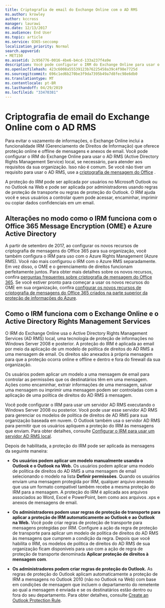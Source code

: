 ```yaml
---
title: Criptografia de email do Exchange Online com o AD RMS
ms.author: krowley
author: kccross
manager: laurawi
ms.date: 12/13/2017
ms.audience: End User
ms.topic: article
ms.service: O365-seccomp
localization_priority: Normal
search.appverid:
- MET150
ms.assetid: 2c956776-0016-4be6-b4cd-133a237f4a9e
description: Você pode configurar o IRM do Exchange Online para usar o AD RMS (Active Directory Rights Management Service) local, se necessário, para atender aos requisitos da sua organização. Isso não é comum. Se você não tiver um requisito para usar o AD RMS, use a criptografia de mensagem do Office.
ms.openlocfilehash: 423c6008a55539123b76225458a39c4f98e7725d
ms.sourcegitcommit: 696c1ed6b270be3f9da7395b49a7d8fec98e6db0
ms.translationtype: MT
ms.contentlocale: pt-BR
ms.lasthandoff: 04/29/2019
ms.locfileid: "33470381"
---
```

# <a name="exchange-online-mail-encryption-with-ad-rms"></a>Criptografia de email do Exchange Online com o AD RMS

Para evitar o vazamento de informações, o Exchange Online inclui a funcionalidade IRM (Gerenciamento de Direitos de Informação) que oferece proteção online e offline de mensagens e anexos de email. Você pode configurar o IRM do Exchange Online para usar o AD RMS (Active Directory Rights Management Service) local, se necessário, para atender aos requisitos da sua organização. Isso não é comum. Se você não tiver um requisito para usar o AD RMS, use a [criptografia de mensagem do Office](ome.md) . 

A proteção do IRM pode ser aplicada por usuários no Microsoft Outlook ou no Outlook na Web e pode ser aplicada por administradores usando regras de proteção de transporte ou regras de proteção do Outlook. O IRM ajuda você e seus usuários a controlar quem pode acessar, encaminhar, imprimir ou copiar dados confidenciais em um email.
  
## <a name="changes-to-how-irm-works-with-office-365-message-encryption-ome-and-azure-active-directory"></a>Alterações no modo como o IRM funciona com o Office 365 Message Encryption (OME) e Azure Active Directory

A partir de setembro de 2017, ao configurar os novos recursos de criptografia de mensagens do Office 365 para sua organização, você também configura o IRM para uso com o Azure Rights Management (Azure RMS). Você não mais configurou o IRM com o Azure RMS separadamente. Em vez disso, o OME e o gerenciamento de direitos funcionam perfeitamente juntos. Para obter mais detalhes sobre os novos recursos, confira [perguntas frequentes sobre criptografia de mensagem do Office 365](https://support.office.com/article/0432dce9-d9b6-4e73-8a13-4a932eb0081e). Se você estiver pronto para começar a usar os novos recursos do OME em sua organização, confira [configurar os novos recursos de criptografia de mensagens do Office 365 criados na parte superior da proteção de informações do Azure](https://support.office.com/article/7ff0c040-b25c-4378-9904-b1b50210d00e).
  
## <a name="how-irm-works-with-exchange-online-and-active-directory-rights-management-services"></a>Como o IRM funciona com o Exchange Online e o Active Directory Rights Management Services

O IRM do Exchange Online usa o Active Directory Rights Management Services (AD RMS) local, uma tecnologia de proteção de informações no Windows Server 2008 e posterior. A proteção do IRM é aplicada ao email por meio da aplicação de um modelo de política de direitos do AD RMS a uma mensagem de email. Os direitos são anexados à própria mensagem para que a proteção ocorra online e offline e dentro e fora do firewall da sua organização.
  
Os usuários podem aplicar um modelo a uma mensagem de email para controlar as permissões que os destinatários têm em uma mensagem. Ações como encaminhar, extrair informações de uma mensagem, salvar uma mensagem ou imprimir uma mensagem podem ser controladas com a aplicação de uma política de direitos do AD RMS à mensagem.
  
Você pode configurar o IRM para usar um servidor AD RMS executando o Windows Server 2008 ou posterior. Você pode usar esse servidor AD RMS para gerenciar os modelos de política de direitos de AD RMS para sua organização baseada em nuvem. O Outlook também usa o servidor AD RMS para permitir que os usuários apliquem a proteção do IRM às mensagens que enviam. Para obter detalhes, consulte [Configurar o IRM para usar um servidor AD RMS local](configure-irm-to-use-an-on-premises-ad-rms-server.md). 
  
Depois de habilitada, a proteção do IRM pode ser aplicada às mensagens da seguinte maneira:
  
- **Os usuários podem aplicar um modelo manualmente usando o Outlook e o Outlook na Web.** Os usuários podem aplicar uma modelo de política de direitos do AD RMS a uma mensagem de email selecionando o modelo na lista **Definir permissões**. Quando os usuários enviam uma mensagem protegida por IRM, qualquer arquivo anexado que usa um formato compatível também recebe a mesma proteção do IRM para a mensagem. A proteção do IRM é aplicada aos arquivos associados ao Word, Excel e PowerPoint, bem como aos arquivos .xps e anexos de mensagens de email. 
    
- **Os administradores podem usar regras de proteção de transporte para aplicar a proteção de IRM automaticamente ao Outlook e ao Outlook na Web.** Você pode criar regras de proteção de transporte para mensagens protegidas por IRM. Configure a ação da regra de proteção de transporte para aplicar um modelo de política de direitos do AD RMS às mensagens que cumprem a condição da regra. Depois que você habilita o IRM, os modelos de política de direitos do AD RMS de sua organização ficam disponíveis para uso com a ação de regra de proteção de transporte denominada **Aplicar proteção de direitos à mensagem com**.
    
- **Os administradores podem criar regras de proteção do Outlook.** As regras de proteção do Outlook aplicam automaticamente a proteção de IRM a mensagens no Outlook 2010 (não no Outlook na Web) com base em condições de mensagem que incluem o departamento do remetente ao qual a mensagem é enviada e se os destinatários estão dentro ou fora do seu departamento. Para obter detalhes, consulte [Create an Outlook Protection Rule](http://technet.microsoft.com/library/da64750d-faaf-44de-ad8c-888eba7fbdbf.aspx).
    

